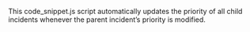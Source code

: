 This code_snippet.js script automatically updates the priority of all child incidents whenever the parent incident’s priority is modified.
